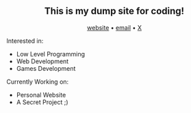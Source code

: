 <div align="center">
  <h2>
    This is my dump site for coding!
  </h2>
  <a href="https://srlbel.is-a.dev">website</a>
  •
  <a href="mailto:dev.juansimancas@proton.me">email</a>
  •
  <a href="https://x.com/srlbel">X</a>
</div>

Interested in:
 - Low Level Programming
 - Web Development
 - Games Development

Currently Working on:
 - Personal Website
 - A Secret Project ;)
